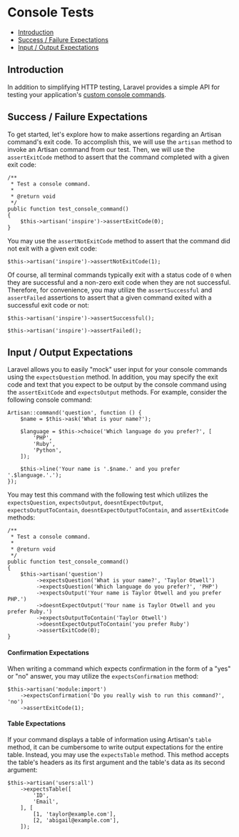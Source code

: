 # Console Tests

- [Introduction](#introduction)
- [Success / Failure Expectations](#success-failure-expectations)
- [Input / Output Expectations](#input-output-expectations)

<a name="introduction"></a>

## Introduction

In addition to simplifying HTTP testing, Laravel provides a simple API for
testing your application's [custom console commands](artisan.md).

<a name="success-failure-expectations"></a>

## Success / Failure Expectations

To get started, let's explore how to make assertions regarding an Artisan
command's exit code. To accomplish this, we will use the `artisan` method to
invoke an Artisan command from our test. Then, we will use the `assertExitCode`
method to assert that the command completed with a given exit code:

    /**
     * Test a console command.
     *
     * @return void
     */
    public function test_console_command()
    {
        $this->artisan('inspire')->assertExitCode(0);
    }

You may use the `assertNotExitCode` method to assert that the command did not
exit with a given exit code:

    $this->artisan('inspire')->assertNotExitCode(1);

Of course, all terminal commands typically exit with a status code of `0` when
they are successful and a non-zero exit code when they are not successful.
Therefore, for convenience, you may utilize the `assertSuccessful`
and `assertFailed` assertions to assert that a given command exited with a
successful exit code or not:

    $this->artisan('inspire')->assertSuccessful();

    $this->artisan('inspire')->assertFailed();

<a name="input-output-expectations"></a>

## Input / Output Expectations

Laravel allows you to easily "mock" user input for your console commands using
the `expectsQuestion` method. In addition, you may specify the exit code and
text that you expect to be output by the console command using
the `assertExitCode` and `expectsOutput` methods. For example, consider the
following console command:

    Artisan::command('question', function () {
        $name = $this->ask('What is your name?');

        $language = $this->choice('Which language do you prefer?', [
            'PHP',
            'Ruby',
            'Python',
        ]);

        $this->line('Your name is '.$name.' and you prefer '.$language.'.');
    });

You may test this command with the following test which utilizes
the `expectsQuestion`, `expectsOutput`, `doesntExpectOutput`, `expectsOutputToContain`, `doesntExpectOutputToContain`,
and `assertExitCode` methods:

    /**
     * Test a console command.
     *
     * @return void
     */
    public function test_console_command()
    {
        $this->artisan('question')
             ->expectsQuestion('What is your name?', 'Taylor Otwell')
             ->expectsQuestion('Which language do you prefer?', 'PHP')
             ->expectsOutput('Your name is Taylor Otwell and you prefer PHP.')
             ->doesntExpectOutput('Your name is Taylor Otwell and you prefer Ruby.')
             ->expectsOutputToContain('Taylor Otwell')
             ->doesntExpectOutputToContain('you prefer Ruby')
             ->assertExitCode(0);
    }

<a name="confirmation-expectations"></a>

#### Confirmation Expectations

When writing a command which expects confirmation in the form of a "yes" or "no"
answer, you may utilize the `expectsConfirmation` method:

    $this->artisan('module:import')
        ->expectsConfirmation('Do you really wish to run this command?', 'no')
        ->assertExitCode(1);

<a name="table-expectations"></a>

#### Table Expectations

If your command displays a table of information using Artisan's `table` method,
it can be cumbersome to write output expectations for the entire table. Instead,
you may use the `expectsTable` method. This method accepts the table's headers
as its first argument and the table's data as its second argument:

    $this->artisan('users:all')
        ->expectsTable([
            'ID',
            'Email',
        ], [
            [1, 'taylor@example.com'],
            [2, 'abigail@example.com'],
        ]);
